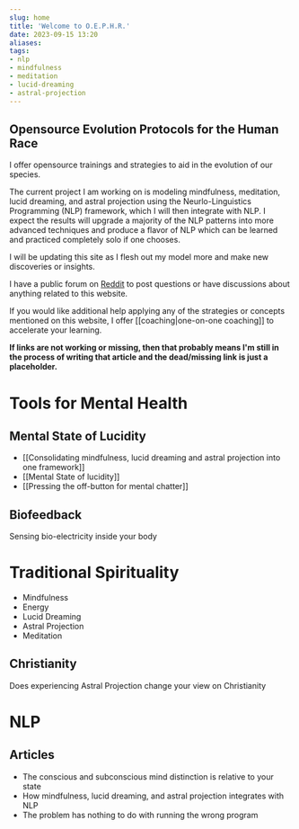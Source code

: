 ```yaml
---
slug: home
title: 'Welcome to O.E.P.H.R.'
date: 2023-09-15 13:20
aliases: 
tags: 
- nlp
- mindfulness
- meditation
- lucid-dreaming
- astral-projection
---
```

## Opensource Evolution Protocols for the Human Race

I offer opensource trainings and strategies to aid in the evolution of our species. 

The current project I am working on is modeling mindfulness, meditation, lucid dreaming, and astral projection using the Neurlo-Linguistics Programming (NLP) framework, which I will then integrate with NLP. I expect the results will upgrade a majority of the NLP patterns into more advanced techniques and produce a flavor of NLP which can be learned and practiced completely solo if one chooses. 

I will be updating this site as I flesh out my model more and make new discoveries or insights. 

I have a public forum on [Reddit](https://www.reddit.com/r/oephr/) to post questions or have discussions about anything related to this website.

If you would like additional help applying any of the strategies or concepts mentioned on this website, I offer [[coaching|one-on-one coaching]] to accelerate your learning.

**If links are not working or missing, then that probably means I'm still in the process of writing that article and the dead/missing link is just a placeholder.**

# Tools for Mental Health

## Mental State of Lucidity
- [[Consolidating mindfulness, lucid dreaming and astral projection into one framework]]
- [[Mental State of lucidity]]
- [[Pressing the off-button for mental chatter]]


## Biofeedback

Sensing bio-electricity inside your body



# Traditional Spirituality

- Mindfulness
- Energy
- Lucid Dreaming
- Astral Projection
- Meditation

## Christianity

Does experiencing Astral Projection change your view on Christianity


# NLP

## Articles

- The conscious and subconscious mind distinction is relative to your state
- How mindfulness, lucid dreaming, and astral projection integrates with NLP
- The problem has nothing to do with running the wrong program
